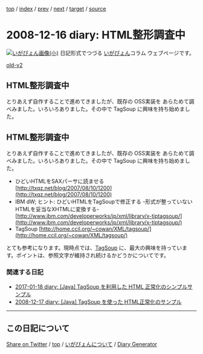 [top](../index.html) 
 / [index](index.html) 
 / [prev](ig081211.html) 
 / [next](ig081217.html) 
 / [target](https://igapyon.github.io/diary/2008/ig081216.html) 
 / [source](https://github.com/igapyon/diary/blob/gh-pages/2008/ig081216.html.src.md) 

2008-12-16 diary: HTML整形調査中
=====================================================================================================
[![いがぴょん画像(小)](https://igapyon.github.io/diary/images/iga200306s.jpg "いがぴょん")](https://igapyon.github.io/diary/memo/memoigapyon.html) 日記形式でつづる [いがぴょん](https://igapyon.github.io/diary/memo/memoigapyon.html)コラム ウェブページです。

[old-v2](ig081216-orig.html)

## HTML整形調査中

とりあえず自作することで進めてきましたが、既存の OSS実装を あらためて調べみました。いろいろありました。その中で TagSoup に興味を持ち始めました。

## HTML整形調査中

とりあえず自作することで進めてきましたが、既存の OSS実装を あらためて調べみました。いろいろありました。その中で TagSoup に興味を持ち始めました。

* ひどいHTMLをSAXパーサに読ませる
  [http://txqz.net/blog/2007/08/10/1200](http://txqz.net/blog/2007/08/10/1200)  
* IBM dW; ヒント: ひどいHTMLをTagSoupで修正する -形式が整っていないHTMLを妥当なXHTMLに変換する-
  [http://www.ibm.com/developerworks/jp/xml/library/x-tiptagsoup/](http://www.ibm.com/developerworks/jp/xml/library/x-tiptagsoup/)
* TagSoup
  [http://home.ccil.org/~cowan/XML/tagsoup/](http://home.ccil.org/~cowan/XML/tagsoup/)

とても参考になります。現時点では、[TagSoup](http://home.ccil.org/~cowan/XML/tagsoup/) に、最大の興味を持っています。ポイントは、参照文字が維持され続けるかどうかについてです。

### 関連する日記

* [2017-01-18 diary: [Java] TagSoup を利用した HTML 正常化のシンプルサンプル](https://igapyon.github.io/diary/2017/ig170118.html)
* [2008-12-17 diary: [Java] TagSoup を使った HTML正常化のサンプル](https://igapyon.github.io/diary/2008/ig081217.html)

----------------------------------------------------------------------------------------------------

## この日記について

[Share on Twitter](https://twitter.com/intent/tweet?hashtags=igapyon%2Cdiary%2C%E3%81%84%E3%81%8C%E3%81%B4%E3%82%87%E3%82%93&text=HTML%E6%95%B4%E5%BD%A2%E8%AA%BF%E6%9F%BB%E4%B8%AD&url=https%3A%2F%2Figapyon.github.io%2Fdiary%2F2008%2Fig081216.html) / [top](../index.html) / [いがぴょんについて](https://igapyon.github.io/diary/memo/memoigapyon.html) / [Diary Generator](https://github.com/igapyon/igapyonv3)
